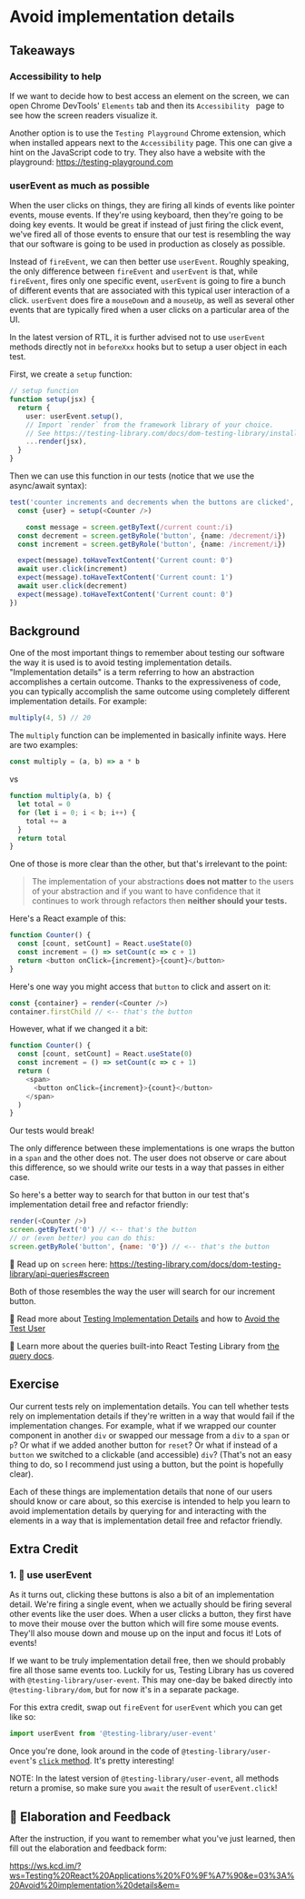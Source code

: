 # Avoid implementation details

## Takeaways

### Accessibility to help

If we want to decide how to best access an element on the screen, we can open Chrome DevTools' `Elements` tab and then its `Accessibility ` page to see how the screen readers visualize it.

Another option is to use the `Testing Playground` Chrome extension, which when installed appears next to the `Accessibility` page. This one can give a hint on the JavaScript code to try. They also have a website with the playground: <https://testing-playground.com>

### userEvent as much as possible

When the user clicks on things, they are firing all kinds of events like pointer events, mouse events. If they're using keyboard, then they're going to be doing key events. It would be great if instead of just firing the click event, we've fired all of those events to ensure that our test is resembling the way that our software is going to be used in production as closely as possible.

Instead of `fireEvent`, we can then better use `userEvent`. Roughly speaking, the only difference between `fireEvent` and `userEvent` is that, while `fireEvent`, fires only one specific event, `userEvent` is going to fire a bunch of different events that are associated with this typical user interaction of a click. `userEvent` does fire a `mouseDown` and a `mouseUp`, as well as several other events that are typically fired when a user clicks on a particular area of the UI.

In the latest version of RTL, it is further advised not to use `userEvent` methods directly not in `beforeXxx` hooks but to setup a user object in each test.

First, we create a `setup` function:

```ts
// setup function
function setup(jsx) {
  return {
    user: userEvent.setup(),
    // Import `render` from the framework library of your choice.
    // See https://testing-library.com/docs/dom-testing-library/install#wrappers
    ...render(jsx),
  }
}
```

Then we can use this function in our tests (notice that we use the async/await syntax):

```ts
test('counter increments and decrements when the buttons are clicked', async () => {
  const {user} = setup(<Counter />)

	const message = screen.getByText(/current count:/i)
  const decrement = screen.getByRole('button', {name: /decrement/i})
  const increment = screen.getByRole('button', {name: /increment/i})

  expect(message).toHaveTextContent('Current count: 0')
  await user.click(increment)
  expect(message).toHaveTextContent('Current count: 1')
  await user.click(decrement)
  expect(message).toHaveTextContent('Current count: 0')
})
```

## Background

One of the most important things to remember about testing our software the way it is used is to avoid testing implementation details. "Implementation details" is a term referring to how an abstraction accomplishes a certain outcome. Thanks to the expressiveness of code, you can typically accomplish the same outcome using completely different implementation details. For example:

```javascript
multiply(4, 5) // 20
```

The `multiply` function can be implemented in basically infinite ways. Here are two examples:

```javascript
const multiply = (a, b) => a * b
```

vs

```javascript
function multiply(a, b) {
  let total = 0
  for (let i = 0; i < b; i++) {
    total += a
  }
  return total
}
```

One of those is more clear than the other, but that's irrelevant to the point:

> The implementation of your abstractions __does not matter__ to the users of your abstraction and if you want to have confidence that it continues to work through refactors then __neither should your tests.__

Here's a React example of this:

```javascript
function Counter() {
  const [count, setCount] = React.useState(0)
  const increment = () => setCount(c => c + 1)
  return <button onClick={increment}>{count}</button>
}
```

Here's one way you might access that `button` to click and assert on it:

```javascript
const {container} = render(<Counter />)
container.firstChild // <-- that's the button
```

However, what if we changed it a bit:

```javascript
function Counter() {
  const [count, setCount] = React.useState(0)
  const increment = () => setCount(c => c + 1)
  return (
    <span>
      <button onClick={increment}>{count}</button>
    </span>
  )
}
```

Our tests would break!

The only difference between these implementations is one wraps the button in a `span` and the other does not. The user does not observe or care about this difference, so we should write our tests in a way that passes in either case.

So here's a better way to search for that button in our test that's implementation detail free and refactor friendly:

```javascript
render(<Counter />)
screen.getByText('0') // <-- that's the button
// or (even better) you can do this:
screen.getByRole('button', {name: '0'}) // <-- that's the button
```

📜 Read up on `screen` here:
https://testing-library.com/docs/dom-testing-library/api-queries#screen

Both of those resembles the way the user will search for our increment button.

📜 Read more about
[Testing Implementation Details](https://kentcdodds.com/blog/testing-implementation-details) and how to [Avoid the Test User](https://kentcdodds.com/blog/avoid-the-test-user)

📜 Learn more about the queries built-into React Testing Library from
[the query docs](https://testing-library.com/docs/dom-testing-library/api-queries).

## Exercise

Our current tests rely on implementation details. You can tell whether tests rely on implementation details if they're written in a way that would fail if the implementation changes. For example, what if we wrapped our counter component in another `div` or swapped our message from a `div` to a `span` or `p`? Or what if we added another button for `reset`? Or what if instead of a `button` we switched to a clickable (and accessible) `div`? (That's not an easy thing to do, so I recommend just using a button, but the point is hopefully clear).

Each of these things are implementation details that none of our users should know or care about, so this exercise is intended to help you learn to avoid implementation details by querying for and interacting with the elements in a way that is implementation detail free and refactor friendly.

## Extra Credit

### 1. 💯 use userEvent

As it turns out, clicking these buttons is also a bit of an implementation detail. We're firing a single event, when we actually should be firing several other events like the user does. When a user clicks a button, they first have to move their mouse over the button which will fire some mouse events. They'll also mouse down and mouse up on the input and focus it! Lots of events!

If we want to be truly implementation detail free, then we should probably fire all those same events too. Luckily for us, Testing Library has us covered with `@testing-library/user-event`. This may one-day be baked directly into `@testing-library/dom`, but for now it's in a separate package.

For this extra credit, swap out `fireEvent` for `userEvent` which you can get like so:

```javascript
import userEvent from '@testing-library/user-event'
```

Once you're done, look around in the code of `@testing-library/user-event`'s [`click` method](https://github.com/testing-library/user-event/blob/1af67066f57377c5ab758a1215711dddabad2d83/src/index.js#L109-L131).
It's pretty interesting!

NOTE: In the latest version of `@testing-library/user-event`, all methods return
a promise, so make sure you `await` the result of `userEvent.click`!

## 🦉 Elaboration and Feedback

After the instruction, if you want to remember what you've just learned, then
fill out the elaboration and feedback form:

https://ws.kcd.im/?ws=Testing%20React%20Applications%20%F0%9F%A7%90&e=03%3A%20Avoid%20implementation%20details&em=
